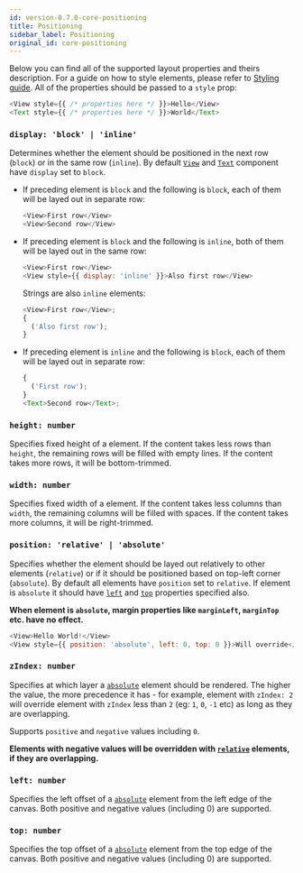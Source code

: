 ```yaml
---
id: version-0.7.0-core-positioning
title: Positioning
sidebar_label: Positioning
original_id: core-positioning
---
```


Below you can find all of the supported layout properties and theirs description. For a guide on how to style elements, please refer to [Styling guide](./core-styling.md). All of the properties should be passed to a `style` prop:

```js
<View style={{ /* properties here */ }}>Hello</View>
<Text style={{ /* properties here */ }}>World</Text>
```

### `display: 'block' | 'inline'`

Determines whether the element should be positioned in the next row (`block`) or in the same row (`inline`). By default [`View`](./view-component.md) and [`Text`](./text-component.md) component have `display` set to `block`.

- If preceding element is `block` and the following is `block`, each of them will be layed out in separate row:

  ```js
  <View>First row</View>
  <View>Second row</View>
  ```

- If preceding element is `block` and the following is `inline`, both of them will be layed out in the same row:

  ```js
  <View>First row</View>
  <View style={{ display: 'inline' }}>Also first row</View>
  ```

  Strings are also `inline` elements:

  ```js
  <View>First row</View>;
  {
    ('Also first row');
  }
  ```

- If preceding element is `inline` and the following is `block`, each of them will be layed out in separate row:

  ```js
  {
    ('First row');
  }
  <Text>Second row</Text>;
  ```

### `height: number`

Specifies fixed height of a element. If the content takes less rows than `height`, the remaining rows will be filled with empty lines. If the content takes more rows, it will be bottom-trimmed.

### `width: number`

Specifies fixed width of a element. If the content takes less columns than `width`, the remaining columns will be filled with spaces. If the content takes more columns, it will be right-trimmed.

### `position: 'relative' | 'absolute'`

Specifies whether the element should be layed out relatively to other elements (`relative`) or if it should be positioned based on top-left corner (`absolute`). By default all elements have `position` set to `relative`. If element is `absolute` it should have [`left`](#left-number) and [`top`](#top-number) properties specified also.

**When element is `absolute`, margin properties like `marginLeft`, `marginTop` etc. have no effect.**

```js
<View>Hello World!</View>
<View style={{ position: 'absolute', left: 0, top: 0 }}>Will override</View>
```

### `zIndex: number`

Specifies at which layer a [`absolute`](#position-relative-absolute) element should be rendered. The higher the value, the more precedence it has - for example, element with `zIndex: 2` will override element with `zIndex` less than `2` (eg: `1`, `0`, `-1` etc) as long as they are overlapping.

Supports `positive` and `negative` values including `0`.

**Elements with negative values will be overridden with [`relative`](#position-relative-absolute) elements, if they are overlapping.**

### `left: number`

Specifies the left offset of a [`absolute`](#position-relative-absolute) element from the left edge of the canvas. Both positive and negative values (including 0) are supported.

### `top: number`

Specifies the top offset of a [`absolute`](#position-relative-absolute) element from the top edge of the canvas. Both positive and negative values (including 0) are supported.
